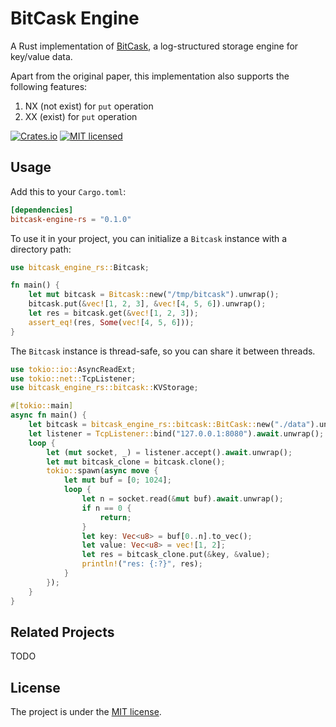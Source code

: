 # BitCask Engine

A Rust implementation of [BitCask](https://riak.com/assets/bitcask-intro.pdf), a log-structured storage engine for key/value data.

Apart from the original paper, this implementation also supports the following features:

1. NX (not exist) for `put` operation
2. XX (exist) for `put` operation


[![Crates.io][crates-badge]][crates-url]
[![MIT licensed][mit-badge]][mit-url]

[crates-badge]: https://img.shields.io/crates/v/bitcask-engine-rs
[crates-url]: https://crates.io/crates/bitcask-engine-rs
[mit-badge]: https://img.shields.io/badge/license-MIT-blue.svg
[mit-url]: https://github.com/LiangrunDa/bitcask-engine-rs/blob/main/LICENSE


## Usage

Add this to your `Cargo.toml`:

```toml
[dependencies]
bitcask-engine-rs = "0.1.0"
```

To use it in your project, you can initialize a `Bitcask` instance with a directory path:

```rust
use bitcask_engine_rs::Bitcask;

fn main() {
    let mut bitcask = Bitcask::new("/tmp/bitcask").unwrap();
    bitcask.put(&vec![1, 2, 3], &vec![4, 5, 6]).unwrap();
    let res = bitcask.get(&vec![1, 2, 3]);
    assert_eq!(res, Some(vec![4, 5, 6]));
}
```

The `Bitcask` instance is thread-safe, so you can share it between threads.
```rust
use tokio::io::AsyncReadExt;
use tokio::net::TcpListener;
use bitcask_engine_rs::bitcask::KVStorage;

#[tokio::main]
async fn main() {
    let bitcask = bitcask_engine_rs::bitcask::BitCask::new("./data").unwrap();
    let listener = TcpListener::bind("127.0.0.1:8080").await.unwrap();
    loop {
        let (mut socket, _) = listener.accept().await.unwrap();
        let mut bitcask_clone = bitcask.clone();
        tokio::spawn(async move {
            let mut buf = [0; 1024];
            loop {
                let n = socket.read(&mut buf).await.unwrap();
                if n == 0 {
                    return;
                }
                let key: Vec<u8> = buf[0..n].to_vec();
                let value: Vec<u8> = vec![1, 2];
                let res = bitcask_clone.put(&key, &value);
                println!("res: {:?}", res);
            }
        });
    }
}
```

## Related Projects

TODO

## License
The project is under the [MIT license](https://github.com/LiangrunDa/bitcask-engine-rs/blob/main/LICENSE).
